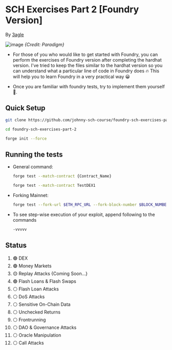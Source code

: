 # SCH Exercises Part 2 [Foundry Version]

By [3agle](https://twitter.com/0x_3agle)

![image](https://user-images.githubusercontent.com/91771249/227430056-d7971b2d-d707-49df-a10e-93c4118c76a6.png)
_{Credit: Paradigm}_

- For those of you who would like to get started with Foundry, you can perform the exercises of Foundry version after completing the hardhat version. I've tried to keep the files similar to the hardhat version so you can understand what a particular line of code in Foundry does 🔥 This will help you to learn Foundry in a very practical way 😀

- Once you are familiar with foundry tests, try to implement them yourself 💪.

## Quick Setup

```bash
git clone https://github.com/johnny-sch-course/foundry-sch-exercises-part-2

cd foundry-sch-exercises-part-2

forge init --force
```

## Running the tests

- General command:

  ```bash
  forge test --match-contract {Contract_Name}
  ```

  ```bash
  forge test --match-contract TestDEX1
  ```

- Forking Mainnet:

  ```bash
  forge test --fork-url $ETH_RPC_URL --fork-block-number $BLOCK_NUMBER --match-contract {Contract_Name}
  ```

- To see step-wise execution of your exploit, append following to the commands

  ```bash
  -vvvvv
  ```

## Status

1.  🟢 DEX
2.  🟢 Money Markets
3.  🟡 Replay Attacks {Coming Soon...}
4.  🟢 Flash Loans & Flash Swaps
5.  ⚪ Flash Loan Attacks
6.  ⚪ DoS Attacks
7.  ⚪ Sensitive On-Chain Data
8.  ⚪ Unchecked Returns
9.  ⚪ Frontrunning
10. ⚪ DAO & Governance Attacks
11. ⚪ Oracle Manipulation
12. ⚪ Call Attacks
